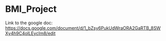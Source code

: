 # BMI_Project

Link to the google doc:
https://docs.google.com/document/d/1_bZsy6PukUdWraORA2GaRTB_8SWXy4h9C4olLEycIm8/edit
